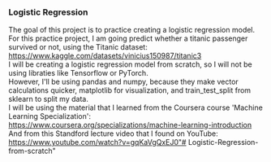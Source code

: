 ### Logistic Regression
The goal of this project is to practice creating a logistic regression model.  
For this practice project, I am going predict whether a titanic passenger survived or not, using the Titanic dataset: https://www.kaggle.com/datasets/vinicius150987/titanic3  
I will be creating a logistic regression model from scratch, so I will not be using libraties like Tensorflow or PyTorch.  
However, I'll be using pandas and numpy, because they make vector calculations quicker, matplotlib for visualization, and train_test_split from sklearn to split my data.  
I will be using the material that I learned from the Coursera course 'Machine Learning Specialization': https://www.coursera.org/specializations/machine-learning-introduction  
And from this Standford lecture video that I found on YouTube: https://www.youtube.com/watch?v=gqKaVgQxEJ0"# Logistic-Regression-from-scratch" 
